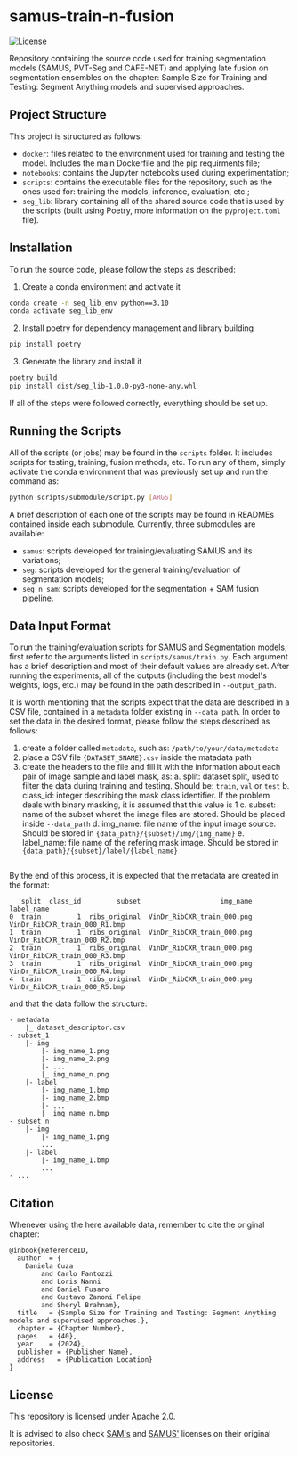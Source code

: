 # samus-train-n-fusion
[![License](https://img.shields.io/badge/License-Apache_2.0-blue.svg)](https://opensource.org/licenses/Apache-2.0)

Repository containing the source code used for training segmentation models (SAMUS, PVT-Seg and CAFE-NET) and applying late fusion on segmentation ensembles on the chapter: Sample Size for Training and Testing: Segment Anything models and supervised approaches.

## Project Structure
This project is structured as follows:
- `docker`: files related to the environment used for training and testing the model. Includes the main Dockerfile and the pip requirments file;
- `notebooks`: contains the Jupyter notebooks used during experimentation;
- `scripts`: contains the executable files for the repository, such as the ones used for: training the models, inference, evaluation, etc.;
- `seg_lib`: library containing all of the shared source code that is used by the scripts (built using Poetry, more information on the `pyproject.toml` file).

## Installation
To run the source code, please follow the steps as described:

1. Create a conda environment and activate it
```bash
conda create -n seg_lib_env python==3.10
conda activate seg_lib_env
```

2. Install poetry for dependency management and library building
```bash
pip install poetry
```

3. Generate the library and install it
```bash
poetry build
pip install dist/seg_lib-1.0.0-py3-none-any.whl
```

If all of the steps were followed correctly, everything should be set up.

## Running the Scripts
All of the scripts (or jobs) may be found in the `scripts` folder. It includes scripts for testing, training, fusion methods, etc. To run any of them, simply activate the conda environment that was previously set up and run the command as:

```bash
python scripts/submodule/script.py [ARGS]
```

A brief description of each one of the scripts may be found in READMEs contained inside each submodule. Currently, three submodules are available:
- `samus`: scripts developed for training/evaluating SAMUS and its variations;
- `seg`: scripts developed for the general training/evaluation of segmentation models;
- `seg_n_sam`: scripts developed for the segmentation + SAM fusion pipeline.

## Data Input Format
To run the training/evaluation scripts for SAMUS and Segmentation models, first refer to the arguments listed in `scripts/samus/train.py`. Each argument has a brief description and most of their default values are already set. After running the experiments, all of the outputs (including the best model's weights, logs, etc.) may be found in the path described in `--output_path`.

It is worth mentioning that the scripts expect that the data are described in a CSV file, contained in a `metadata` folder existing in `--data_path`. In order to set the data in the desired format, please follow the steps described as follows:

1. create a folder called `metadata`, such as: `/path/to/your/data/metadata`
2. place a CSV file `{DATASET_SNAME}.csv` inside the matadata path
3. create the headers to the file and fill it with the information about each pair of image sample and label mask, as:
    a. split: dataset split, used to filter the data during training and testing. Should be: `train`, `val` or `test`
    b. class_id: integer describing the mask class identifier. If the problem deals with binary masking, it is assumed that this value is 1
    c. subset: name of the subset wheret the image files are stored. Should be placed inside `--data_path`
    d. img_name: file name of the input image source. Should be stored in `{data_path}/{subset}/img/{img_name}`
    e. label_name: file name of the refering mask image. Should be stored in `{data_path}/{subset}/label/{label_name}`
    ```

By the end of this process, it is expected that the metadata are created in the format:
```
   split  class_id         subset                    img_name                     label_name
0  train         1  ribs_original  VinDr_RibCXR_train_000.png  VinDr_RibCXR_train_000_R1.bmp
1  train         1  ribs_original  VinDr_RibCXR_train_000.png  VinDr_RibCXR_train_000_R2.bmp
2  train         1  ribs_original  VinDr_RibCXR_train_000.png  VinDr_RibCXR_train_000_R3.bmp
3  train         1  ribs_original  VinDr_RibCXR_train_000.png  VinDr_RibCXR_train_000_R4.bmp
4  train         1  ribs_original  VinDr_RibCXR_train_000.png  VinDr_RibCXR_train_000_R5.bmp
```

and that the data follow the structure:
```
- metadata
    |_ dataset_descriptor.csv
- subset_1
    |- img
        |- img_name_1.png
        |- img_name_2.png
        |- ...
        |_ img_name_n.png
    |- label
        |- img_name_1.bmp
        |- img_name_2.bmp
        |- ...
        |_ img_name_n.bmp
- subset_n
    |- img
        |- img_name_1.png
        ...
    |- label
        |- img_name_1.bmp
        ...
- ...
```

## Citation
Whenever using the here available data, remember to cite the original chapter:
```
@inbook{ReferenceID,
  author  = {
    Daniela Cuza
        and Carlo Fantozzi
        and Loris Nanni
        and Daniel Fusaro
        and Gustavo Zanoni Felipe
        and Sheryl Brahnam},
  title   = {Sample Size for Training and Testing: Segment Anything models and supervised approaches.},
  chapter = {Chapter Number},
  pages   = {40},
  year    = {2024},
  publisher = {Publisher Name},
  address   = {Publication Location}
}
```

## License
This repository is licensed under Apache 2.0.

It is advised to also check [SAM's](https://github.com/facebookresearch/segment-anything/blob/main/LICENSE) and [SAMUS'](https://github.com/xianlin7/SAMUS/blob/main/LICENSE) licenses on their original repositories.

